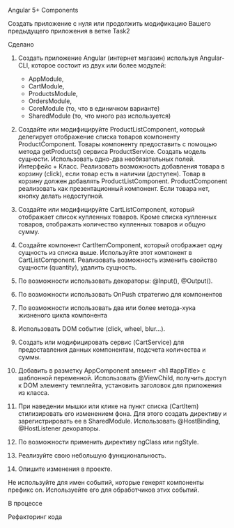 Angular 5+ Components

Создать приложение с нуля или продолжить модификацию Вашего предыдущего приложения в ветке Task2

Сделано

1. Создать приложение Angular (интернет магазин) используя Angular-CLI, которое состоит из двух или более модулей:
    - AppModule, 
    - CartModule, 
    - ProductsModule, 
    - OrdersModule, 
    - CoreModule    (то, что в единичном варианте)
    - SharedModule (то, что много раз используется)
   
2. Создайте или модифицируйте ProductListComponent, который делегирует отображение списка товаров
   компоненту ProductComponent. Товары компоненту предоставить с помощью метода getProducts() сервиса ProductService.
   Создать модель сущности. Использовать одно-два необязательных полей. Интерфейс + Класс. 
   Реализовать возможность добавления товара в корзину (click), если товар есть в наличии (доступен). 
   Товар в корзину должен добавлять ProductListComponent. ProductComponent реализовать как презентационный компонент.
   Если товара нет, кнопку делать недоступной. 

3. Создайте или модифицируйте CartListComponent, который отображает список купленных товаров. 
   Кроме списка купленных товаров, отображать количество купленных товаров и общую сумму.

4. Создайте компонент СartItemComponent, который отображает одну сущность из списка выше. 
   Используйте этот компонент в CartListComponent. 
   Реализовать возможность изменить свойство сущности (quantity), удалить сущность.

5. По возможности использовать декораторы: @Input(), @Output().

6. По возможности использовать OnPush стратегию для компонентов

7. По возможности использовать два или более метода-хука жизненого цикла компонента

8. Использовать DOM событие (click, wheel, blur...).

9. Создать или модифицировать сервис (CartService) для предоставления данных компонентам, подсчета количества и суммы.

10. Добавить в разметку AppComponent элемент <h1 #appTitle></h1> с шаблонной переменной.
    Использовать @ViewChild, получить доступ к DOM элементу темплейта, установить заголовок для приложения из класса.

11. При наведении мышки или клике на пункт списка (CartItem) стилизировать его изменением фона. 
    Для этого создать директиву и зарегистрировать ее в SharedModule.
    Использовать @HostBinding, @HostListener декораторы.

12. По возможности применить директиву ngClass или ngStyle. 

13. Реализуйте свою небольшую функциональность.

14. Опишите изменения в проекте. 

Не используйте для имен событий, которые генерят компоненты префикс on. 
Используейте его для обработчиков этих событий.

В процессе 

Рефакторинг кода